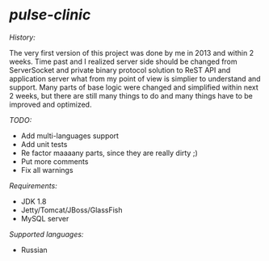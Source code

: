 # *pulse-clinic* #

*History:*

The very first version of this project was done by me in 2013 and within 2 weeks. Time past and I realized server side should be
changed from ServerSocket and private binary protocol solution to ReST API and application server what from my point of view is
simplier to understand and support. Many parts of base logic were changed and simplified within next 2 weeks, but there are 
still many things to do and many things have to be improved and optimized.

*TODO:*

* Add multi-languages support
* Add unit tests
* Re factor maaaany parts, since they are really dirty ;)
* Put more comments
* Fix all warnings

*Requirements:*

* JDK 1.8
* Jetty/Tomcat/JBoss/GlassFish
* MySQL server

*Supported languages:*

* Russian
